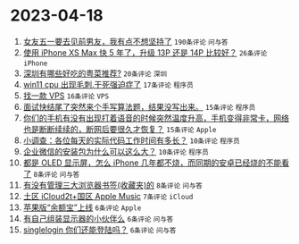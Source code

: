 # 2023-04-18

1. [女友五一要去见前男友，我有点不想坚持了](https://www.v2ex.com/t/933324) `190条评论` `问与答`
1. [使用 iPhone XS Max 快 5 年了，升级 13P 还是 14P 比较好？](https://www.v2ex.com/t/933339) `26条评论` `iPhone`
1. [深圳有哪些好吃的粤菜推荐?](https://www.v2ex.com/t/933334) `20条评论` `深圳`
1. [win11 cpu 出现毛刺.干死强迫症了](https://www.v2ex.com/t/933349) `17条评论` `程序员`
1. [找一款 VPS](https://www.v2ex.com/t/933335) `16条评论` `VPS`
1. [面试快结尾了突然来个手写算法题，结果没写出来。](https://www.v2ex.com/t/933344) `15条评论` `程序员`
1. [你们的手机有没有出现打着语音的时候突然温度升高，手机变得非常卡，网络也是断断续续的，断网后要很久才恢复？](https://www.v2ex.com/t/933330) `15条评论` `Apple`
1. [小调查：各位每天的实际代码工作时间有多长？](https://www.v2ex.com/t/933353) `10条评论` `程序员`
1. [企业微信的安装包为什么可以这么大？](https://www.v2ex.com/t/933345) `10条评论` `程序员`
1. [都是 OLED 显示屏，怎么 iPhone 几年都不烧，而同期的安卓已经烧的不能看了](https://www.v2ex.com/t/933355) `8条评论` `问与答`
1. [有没有管理三大浏览器书签(收藏夹)的](https://www.v2ex.com/t/933332) `8条评论` `问与答`
1. [土区 iCloud2t+国区 Apple Music](https://www.v2ex.com/t/933329) `7条评论` `iCloud`
1. [苹果版“余额宝”上线](https://www.v2ex.com/t/933362) `6条评论` `Apple`
1. [有自己组装显示器的小伙伴么](https://www.v2ex.com/t/933351) `6条评论` `问与答`
1. [singlelogin 你们还能登陆吗？](https://www.v2ex.com/t/933328) `6条评论` `问与答`

